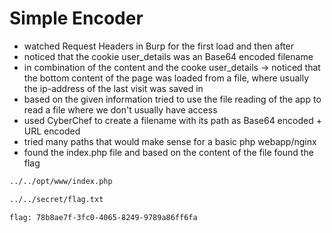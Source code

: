 # Simple Encoder

- watched Request Headers in Burp for the first load and then after
- noticed that the cookie user_details was an Base64 encoded filename
- in combination of the content and the cooke user_details -> noticed that the bottom content of the page was loaded from a file, where usually the ip-address of the last visit was saved in
- based on the given information tried to use the file reading of the app to read a file where we don't usually have access
- used CyberChef to create a filename with its path as Base64 encoded + URL encoded
- tried many paths that would make sense for a basic php webapp/nginx
- found the index.php file and based on the content of the file found the flag

```md
../../opt/www/index.php

../../secret/flag.txt

flag: 78b8ae7f-3fc0-4065-8249-9789a86ff6fa
```
